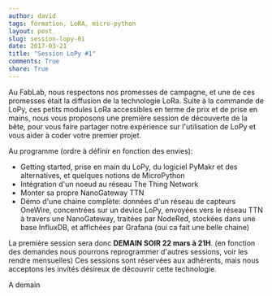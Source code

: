 ```yaml
---
author: david
tags: formation, LoRA, micro-python
layout: post
slug: session-lopy-01
date: 2017-03-21
title: "Session LoPy #1"
comments: True
share: True
---
```


Au FabLab, nous respectons nos promesses de campagne, et une de ces promesses était la diffusion de la technologie LoRa.
Suite à la commande de LoPy, ces petits modules LoRa accessibles en terme de prix et de prise en mains,
nous vous proposons une première session de découverte de la bête,
pour vous faire partager notre expérience sur l'utilisation de LoPy et vous aider à coder votre premier projet.

Au programme (ordre à définir en fonction des envies):
* Getting started, prise en main du LoPy, du logiciel PyMakr et des alternatives, et quelques notions de MicroPython
* Intégration d'un noeud au réseau The Thing Network
* Monter sa propre NanoGateway TTN
* Démo d'une chaine complète: données d'un réseau de capteurs OneWire, concentrées sur un device LoPy,
envoyées vers le réseau TTN à travers une NanoGateway, traitées par NodeRed,
stockées dans une base InfluxDB, et affichées par Grafana (oui ca fait une belle chaine) 

La première session sera donc **DEMAIN SOIR 22 mars à 21H**.
(en fonction des demandes nous pourrons reprogrammer d'autres sessions, voir les rendre mensuelles)
Ces sessions sont réservées aux adhérents, mais nous acceptons les invités désireux de découvrir cette technologie.

A demain
